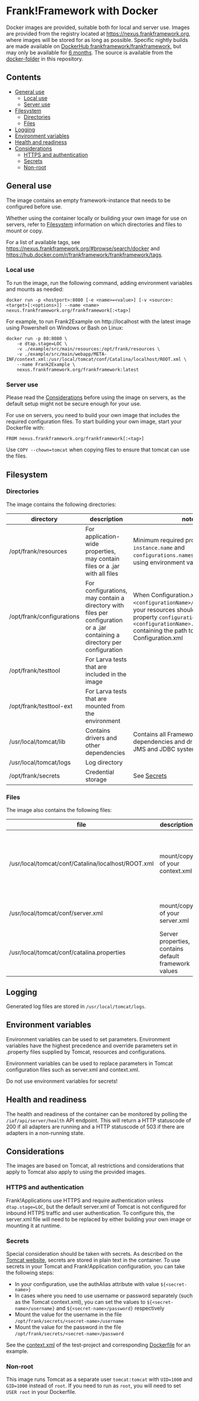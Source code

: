 # Frank!Framework with Docker

Docker images are provided, suitable both for local and server use. Images are provided from the registry located
at https://nexus.frankframework.org, where images will be stored for as long as possible.
Specific nightly builds are made available
on [DockerHub frankframework/frankframework](https://hub.docker.com/r/frankframework/frankframework), but may only be
available
for [6 months](https://www.docker.com/blog/scaling-dockers-business-to-serve-millions-more-developers-storage/).
The source is available from the [docker-folder](docker/Tomcat) in this repository.

## Contents

- [General use](#General-use)
	- [Local use](#Local-use)
	- [Server use](#Server-use)
- [Filesystem](#Filesystem)
	- [Directories](#Directories)
	- [Files](#Files)
- [Logging](#Logging)
- [Environment variables](#Environment-variables)
- [Health and readiness](#Health-and-readiness)
- [Considerations](#Considerations)
	- [HTTPS and authentication](#HTTPS-and-authentication)
	- [Secrets](#Secrets)
	- [Non-root](#Non-root)

## General use

The image contains an empty framework-instance that needs to be configured before use.

Whether using the container locally or building your own image for use on servers, refer to [Filesystem](#Filesystem)
information on which directories and files to mount or copy.

For a list of available tags, see https://nexus.frankframework.org/#browse/search/docker
and https://hub.docker.com/r/frankframework/frankframework/tags.

### Local use

To run the image, run the following command, adding environment variables and mounts as needed:

```shell
docker run -p <hostport>:8080 [-e <name>=<value>] [-v <source>:<target>[:<options>]] --name <name> nexus.frankframework.org/frankframework[:<tag>]
```

For example, to run Frank2Example on http://localhost with the latest image using Powershell on Windows or Bash on
Linux:

```shell
docker run -p 80:8080 \
	-e dtap.stage=LOC \
	-v ./example/src/main/resources:/opt/frank/resources \
	-v ./example/src/main/webapp/META-INF/context.xml:/usr/local/tomcat/conf/Catalina/localhost/ROOT.xml \
	--name Frank2Example \
	nexus.frankframework.org/frankframework:latest
```

### Server use

Please read the [Considerations](#Considerations) before using the image on servers, as the default setup might not be
secure enough for your use.

For use on servers, you need to build your own image that includes the required configuration files. To start building
your own image, start your Dockerfile with:

`FROM nexus.frankframework.org/frankframework[:<tag>]`

Use `COPY --chown=tomcat` when copying files to ensure that tomcat can use the files.

## Filesystem

### Directories

The image contains the following directories:

| directory                 | description                                                                                                                 | notes                                                                                                                                                                                                                          |
|---------------------------|-----------------------------------------------------------------------------------------------------------------------------|--------------------------------------------------------------------------------------------------------------------------------------------------------------------------------------------------------------------------------|
| /opt/frank/resources      | For application-wide properties, may contain files or a .jar with all files                                                 | Minimum required properties to set are `instance.name` and `configurations.names`, can also be set using environment variables                                                                                                 |
| /opt/frank/configurations | For configurations, may contain a directory with files per configuration or a .jar containing a directory per configuration | When Configuration.xml is not located at `<configurationName>/Configuration.xml`, your resources should include a property `configurations.<configurationName>.configurationFile` containing the path to the Configuration.xml |
| /opt/frank/testtool       | For Larva tests that are included in the image                                                                              |                                                                                                                                                                                                                                |
| /opt/frank/testtool-ext   | For Larva tests that are mounted from the environment                                                                       |                                                                                                                                                                                                                                |
| /usr/local/tomcat/lib     | Contains drivers and other dependencies                                                                                     | Contains all Framework required dependencies and drivers for supported JMS and JDBC systems                                                                                                                                    |
| /usr/local/tomcat/logs    | Log directory                                                                                                               |                                                                                                                                                                                                                                |
| /opt/frank/secrets        | Credential storage                                                                                                          | See [Secrets](#Secrets)                                                                                                                                                                                                        |

### Files

The image also contains the following files:

| file                                               | description                                          | notes                                                                                                                                                                    |
|----------------------------------------------------|------------------------------------------------------|--------------------------------------------------------------------------------------------------------------------------------------------------------------------------|
| /usr/local/tomcat/conf/Catalina/localhost/ROOT.xml | mount/copy of your context.xml                       | Use hostname `host.docker.internal` to get to the host machine for local testing. Changing this file will require a new instance to be started, it cannot be reloaded    |
| /usr/local/tomcat/conf/server.xml                  | mount/copy of your server.xml                        | Contains the default server.xml of Tomcat, replace to secure your application                                                                                            |
| /usr/local/tomcat/conf/catalina.properties         | Server properties, contains default framework values | Do not replace this file, use [Environment variables](#Environment-variables) or append to the file, see [Dockerfile](docker/appserver/Tomcat/Dockerfile) for an example |

## Logging

Generated log files are stored in `/usr/local/tomcat/logs`.

## Environment variables

Environment variables can be used to set parameters. Environment variables have the highest precedence and override
parameters set in .property files supplied by Tomcat, resources and configurations.

Environment variables can be used to replace parameters in Tomcat configuration files such as server.xml and
context.xml.

Do not use environment variables for secrets!

## Health and readiness

The health and readiness of the container can be monitored by polling the `/iaf/api/server/health` API endpoint. This
will return a HTTP statuscode of 200 if all adapters are running and a HTTP statuscode of 503 if there are adapters in a
non-running state.

## Considerations

The images are based on Tomcat, all restrictions and considerations that apply to Tomcat also apply to using the
provided images.

### HTTPS and authentication

Frank!Applications use HTTPS and require authentication unless `dtap.stage=LOC`, but the default server.xml of Tomcat is
not configured for inbound HTTPS traffic and user authentication. To configure this, the server.xml file will need to be
replaced by either building your own image or mounting it at runtime.

### Secrets

Special consideration should be taken with secrets. As described on
the [Tomcat website](https://cwiki.apache.org/confluence/display/TOMCAT/Password), secrets are stored in plain text in
the container. To use secrets in your Tomcat and Frank!Application configuration, you can take the following steps:

- In your configuration, use the authAlias attribute with value `${<secret-name>}`
- In cases where you need to use username or password separately (such as the Tomcat context.xml), you can set the
  values to `${<secret-name>/username}` and `${<secret-name>/password}` respectively
- Mount the value for the username in the file `/opt/frank/secrets/<secret-name>/username`
- Mount the value for the password in the file `/opt/frank/secrets/<secret-name>/password`

See the [context.xml](test/src/main/webapp/META-INF/context.xml) of the test-project and
corresponding [Dockerfile](docker/appserver/Tomcat/test/Dockerfile) for an example.

### Non-root

This image runs Tomcat as a separate user `tomcat:tomcat` with `UID=1000` and `GID=1000` instead of `root`. If you need
to run as `root`, you will need to set `USER root` in your Dockerfile.
